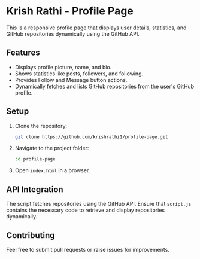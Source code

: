# Krish Rathi - Profile Page

This is a responsive profile page that displays user details, statistics, and GitHub repositories dynamically using the GitHub API.

## Features
- Displays profile picture, name, and bio.
- Shows statistics like posts, followers, and following.
- Provides Follow and Message button actions.
- Dynamically fetches and lists GitHub repositories from the user's GitHub profile. 

 
## Setup
1. Clone the repository:
   ```sh
   git clone https://github.com/krishrathi1/profile-page.git
   ```
2. Navigate to the project folder:
   ```sh
   cd profile-page
   ```
3. Open `index.html` in a browser.

## API Integration
The script fetches repositories using the GitHub API. Ensure that `script.js` contains the necessary code to retrieve and display repositories dynamically.

## Contributing
Feel free to submit pull requests or raise issues for improvements.

